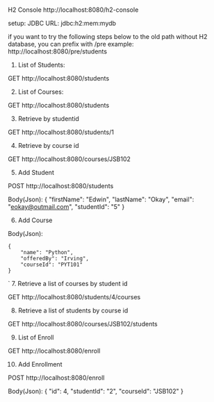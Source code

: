 #
H2 Console
http://localhost:8080/h2-console

setup:
JDBC URL: jdbc:h2:mem:mydb


if you want to try the following steps below to the old path without H2 database, you can prefix with /pre
    example: http://localhost:8080/pre/students

1. List of Students:

GET http://localhost:8080/students

2. List of Courses:

GET http://localhost:8080/students

3. Retrieve by studentid

GET http://localhost:8080/students/1

4. Retrieve by course id

GET http://localhost:8080/courses/JSB102

5. Add Student

POST http://localhost:8080/students

Body(Json):
 {
        "firstName": "Edwin",
        "lastName": "Okay",
        "email": "eokay@outmail.com",
        "studentId": "5"
    }

6. Add Course

Body(Json):

    {
        "name": "Python",
        "offeredBy": "Irving",
        "courseId": "PYT101"
    }
`
7. Retrieve a list of courses by student id

GET http://localhost:8080/students/4/courses

8. Retrieve a list of students by course id

GET http://localhost:8080/courses/JSB102/students

9. List of Enroll 

GET http://localhost:8080/enroll

10. Add Enrollment

POST http://localhost:8080/enroll

Body(Json):
 {
     "id": 4,
        "studentId": "2",
        "courseId": "JSB102"
    }

